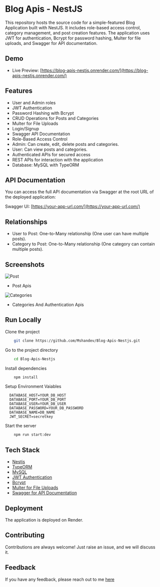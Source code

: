 # Blog Apis - NestJS

This repository hosts the source code for a simple-featured Blog Application built with NestJS. It includes role-based access control, category management, and post creation features. The application uses JWT for authentication, Bcrypt for password hashing, Multer for file uploads, and Swagger for API documentation.

## Demo

- Live Preview: [https://blog-apis-nestjs.onrender.com/](https://blog-apis-nestjs.onrender.com/)

## Features

- User and Admin roles
- JWT Authentication
- Password Hashing with Bcrypt
- CRUD Operations for Posts and Categories
- Multer for File Uploads
- Login/Signup
- Swagger API Documentation
- Role-Based Access Control
- Admin: Can create, edit, delete posts and categories.
- User: Can view posts and categories.
- Authenticated APIs for secured access
- REST APIs for interaction with the application
- Database: MySQL with TypeORM

## API Documentation
You can access the full API documentation via Swagger at the root URL of the deployed application:

Swagger UI: [https://your-app-url.com/](https://your-app-url.com/)

## Relationships
- User to Post: One-to-Many relationship (One user can have multiple posts).
- Category to Post: One-to-Many relationship (One category can contain multiple posts).

## Screenshots

![Post](https://i.ibb.co/LnLC9v2/blog-apis-1.png)
- Post Apis

![Categories](https://i.ibb.co/yY9hB5R/blog-apis-2.png)
- Categories And Authentication Apis

## Run Locally

Clone the project

```bash
    git clone https://github.com/Mshandev/Blog-Apis-Nestjs.git
```
Go to the project directory

```bash
    cd Blog-Apis-Nestjs
```
Install dependencies

```bash
    npm install
```

Setup Environment Vaiables

```Make .env file and store environment Variables
  DATABASE_HOST=YOUR_DB_HOST
  DATABASE_PORT=YOUR_DB_PORT
  DATABASE_USER=YOUR_DB_USER
  DATABASE_PASSWORD=YOUR_DB_PASSWORD
  DATABASE_NAME=DB_NAME
  JWT_SECRET=secretkey

 ```

Start the server

```bash
    npm run start:dev
```

## Tech Stack
* [Nestjs](https://nestjs.com/)
* [TypeORM](https://typeorm.io/)
* [MySQL](https://www.mysql.com/)
* [JWT Authentication](https://jwt.io/introduction)
* [Bcrypt](https://www.npmjs.com/package/bcrypt)
* [Multer for File Uploads](https://www.npmjs.com/package/multer)
* [Swagger for API Documentation](https://swagger.io/)

## Deployment

The application is deployed on Render.

## Contributing

Contributions are always welcome!
Just raise an issue, and we will discuss it.

## Feedback

If you have any feedback, please reach out to me [here](https://www.linkedin.com/in/muhammad-shan-full-stack-developer/)
